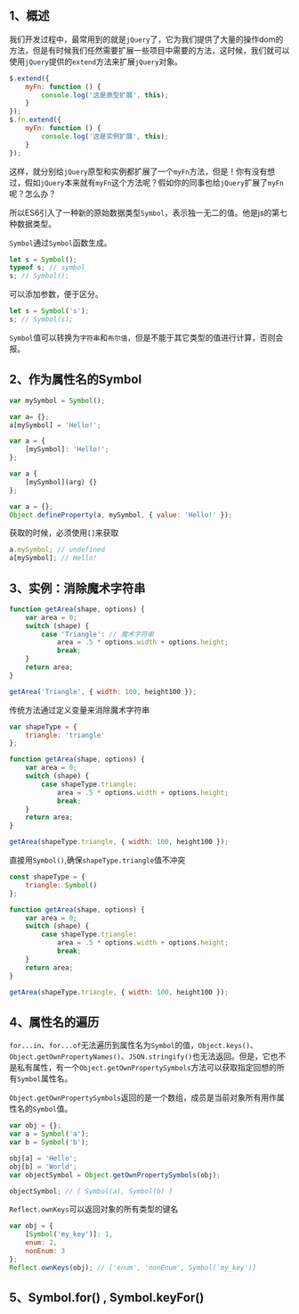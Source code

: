 ## 1、概述
我们开发过程中，最常用到的就是`jQuery`了，它为我们提供了大量的操作dom的方法，但是有时候我们任然需要扩展一些项目中需要的方法，这时候，我们就可以使用`jQuery`提供的`extend`方法来扩展`jQuery`对象。
```javascript
$.extend({
    myFn: function () {
        console.log('这是原型扩展', this);
    }
});
$.fn.extend({
    myFn: function () {
        console.log('这是实例扩展', this);
    }
});
```
这样，就分别给`jQuery`原型和实例都扩展了一个`myFn`方法，但是！你有没有想过，假如`jQuery`本来就有`myFn`这个方法呢？假如你的同事也给`jQuery`扩展了`myFn`呢？怎么办？


所以ES6引入了一种新的原始数据类型`Symbol`，表示独一无二的值。他是js的第七种数据类型。

`Symbol`通过`Symbol`函数生成。
```javascript
let s = Symbol();
typeof s; // symbol
s; // Symbol();
```
可以添加参数，便于区分。
```javascript
let s = Symbol('s');
s; // Symbol(s);
```

`Symbol`值可以转换为`字符串`和`布尔值`，但是不能于其它类型的值进行计算，否则会报。
## 2、作为属性名的Symbol
```javascript
var mySymbol = Symbol();

var a= {};
a[mySymbol] = 'Hello!';

var a = {
    [mySymbol]: 'Hello!';
};

var a {
    [mySymbol](arg) {}
};

var a = {};
Object.defineProperty(a, mySymbol, { value: 'Hello!' });
```
获取的时候，必须使用`[]`来获取
```javascript
a.mySymbol; // undefined
a[mySymbol]; // Hello!
```

## 3、实例：消除魔术字符串
```javascript
function getArea(shape, options) {
	var area = 0;
	switch (shape) {
		case 'Triangle': // 魔术字符串
			area = .5 * options.width + options.height;
			break;
	}
	return area;
}

getArea('Triangle', { width: 100, height100 });
```
传统方法通过定义变量来消除魔术字符串
```javascript
var shapeType = {
	triangle: 'triangle'
};

function getArea(shape, options) {
	var area = 0;
	switch (shape) {
		case shapeType.triangle:
			area = .5 * options.width + options.height;
			break;
	}
	return area;
}

getArea(shapeType.triangle, { width: 100, height100 });
```
直接用`Symbol()`,确保`shapeType.triangle`值不冲突
```javascript
const shapeType = {
	triangle: Symbol()
};

function getArea(shape, options) {
	var area = 0;
	switch (shape) {
		case shapeType.triangle:
			area = .5 * options.width + options.height;
			break;
	}
	return area;
}

getArea(shapeType.triangle, { width: 100, height100 });
```
## 4、属性名的遍历
`for...in`、`for...of`无法遍历到属性名为`Symbol`的值，`Object.keys()`、`Object.getOwnPropertyNames()`、`JSON.stringify()`也无法返回。但是，它也不是私有属性，有一个`Object.getOwnPropertySymbols`方法可以获取指定回想的所有`Symbol`属性名。

`Object.getOwnPropertySymbols`返回的是一个数组，成员是当前对象所有用作属性名的`Symbol`值。
```javascript
var obj = {};
var a = Symbol('a');
var b = Symbol('b');

obj[a] = 'Hello';
obj[b] = 'World';
var objectSymbol = Object.getOwnPropertySymbols(obj);

objectSymbol; // [ Symbol(a), Symbol(b) ]
```
`Reflect.ownKeys`可以返回对象的所有类型的键名
```javascript
var obj = {
    [Symbol('my_key')]: 1,
    enum: 2,
    nonEnum: 3
};
Reflect.ownKeys(obj); // ['enum', 'nonEnum', Symbol('my_key')]
```
## 5、Symbol.for() , Symbol.keyFor()

